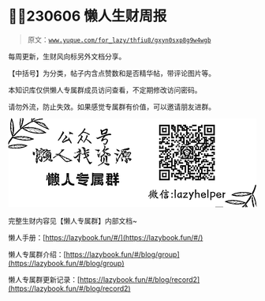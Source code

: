 # 🏇✨230606 懒人生财周报

> 原文：[`www.yuque.com/for_lazy/thfiu8/gxyn0sxp8g9w4wgb`](https://www.yuque.com/for_lazy/thfiu8/gxyn0sxp8g9w4wgb)



每周更新，生财风向标另外文档分享。 

【中括号】为分类，帖子内含点赞数和是否精华帖，带评论图片等。 

本知识库仅供懒人专属群成员访问查看，不定期修改访问密码。 

请勿外流，防止失效。如果感觉专属群有价值，可以邀请朋友进群。 

![专属群.jpg](img/854fcab09ac835e640fa5f3a9fc921bd.png) 

完整生财内容见【懒人专属群】内部文档~ 

懒人手册：[https://lazybook.fun/#/](https://lazybook.fun/#/) 

懒人专属群介绍：[https://lazybook.fun/#/blog/group](https://lazybook.fun/#/blog/group) 

懒人专属群更新记录：[https://lazybook.fun/#/blog/record2](https://lazybook.fun/#/blog/record2)